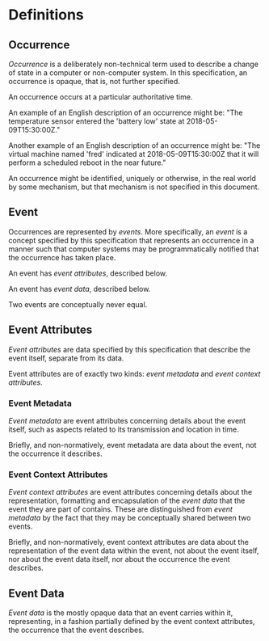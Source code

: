 # Definitions

## Occurrence

_Occurrence_ is a deliberately non-technical term used to describe a
change of state in a computer or non-computer system.  In this
specification, an occurrence is opaque, that is, not further
specified.

An occurrence occurs at a particular authoritative time.

An example of an English description of an occurrence might be: "The
temperature sensor entered the 'battery low' state at
2018-05-09T15:30:00Z."

Another example of an English description of an occurrence might be:
"The virtual machine named 'fred' indicated at 2018-05-09T15:30:00Z
that it will perform a scheduled reboot in the near future."

An occurrence might be identified, uniquely or otherwise, in the real
world by some mechanism, but that mechanism is not specified in this
document.

## Event

Occurrences are represented by _events_.  More specifically, an
_event_ is a concept specified by this specification that represents
an occurrence in a manner such that computer systems may be
programmatically notified that the occurrence has taken place.

An event has _event attributes_, described below.

An event has _event data_, described below.

Two events are conceptually never equal.

## Event Attributes

_Event attributes_ are data specified by this specification that
describe the event itself, separate from its data.

Event attributes are of exactly two kinds: _event metadata_ and _event
context attributes_.

### Event Metadata

_Event metadata_ are event attributes concerning details about the
event itself, such as aspects related to its transmission and location
in time.

Briefly, and non-normatively, event metadata are data about the event,
not the occurrence it describes.

### Event Context Attributes

_Event context attributes_ are event attributes concerning details
about the representation, formatting and encapsulation of the _event
data_ that the event they are part of contains.  These are
distinguished from _event metadata_ by the fact that they may be
conceptually shared between two events.

Briefly, and non-normatively, event context attributes are data about
the representation of the event data within the event, not about the
event itself, nor about the event data itself, nor about the occurrence
the event describes.

## Event Data

_Event data_ is the mostly opaque data that an event carries within
it, representing, in a fashion partially defined by the event context
attributes, the occurrence that the event describes.
